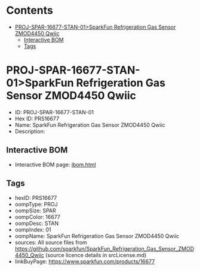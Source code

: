 



Contents
========

* [PROJ-SPAR-16677-STAN-01>SparkFun Refrigeration Gas Sensor ZMOD4450 Qwiic](#proj-spar-16677-stan-01sparkfun-refrigeration-gas-sensor-zmod4450-qwiic)
	* [Interactive BOM](#interactive-bom)
	* [Tags](#tags)

# PROJ-SPAR-16677-STAN-01>SparkFun Refrigeration Gas Sensor ZMOD4450 Qwiic

- ID: PROJ-SPAR-16677-STAN-01
- Hex ID: PRS16677
- Name: SparkFun Refrigeration Gas Sensor ZMOD4450 Qwiic
- Description: 

## Interactive BOM

- Interactive BOM page: [ibom.html](kicad/bom/ibom.html)

## Tags

- hexID: PRS16677
- oompType: PROJ
- oompSize: SPAR
- oompColor: 16677
- oompDesc: STAN
- oompIndex: 01
- oompName: SparkFun Refrigeration Gas Sensor ZMOD4450 Qwiic
- sources: All source files from https://github.com/sparkfun/SparkFun_Refrigeration_Gas_Sensor_ZMOD4450_Qwiic (source licence details in srcLicense.md)
- linkBuyPage: https://www.sparkfun.com/products/16677
